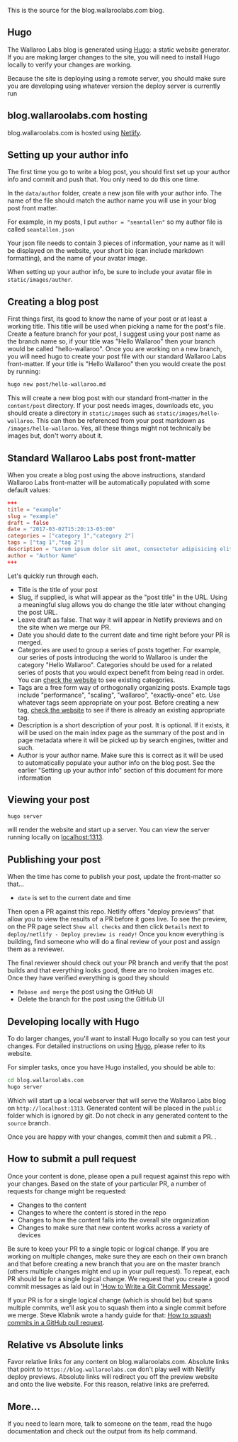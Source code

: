 This is the source for the blog.wallaroolabs.com blog.

## Hugo

The Wallaroo Labs blog is generated using [Hugo]: a static website generator. If you are making larger changes to the site, you will need to install Hugo locally to verify your changes are working.

Because the site is deploying using a remote server, you should make sure you are developing using whatever version the deploy server is currently run

## blog.wallaroolabs.com hosting

blog.wallaroolabs.com is hosted using [Netlify].

## Setting up your author info

The first time you go to write a blog post, you should first set up your author info and commit and push that. You only need to do this one time.

In the `data/author` folder, create a new json file with your author info. The name of the file should match the author name you will use in your blog post front matter.

For example, in my posts, I put `author = "seantallen"` so my author file is called `seantallen.json`

Your json file needs to contain 3 pieces of information, your name as it will be displayed on the website, your short bio (can include markdown formatting), and the name of your avatar image. 

When setting up your author info, be sure to include your avatar file in `static/images/author`.

## Creating a blog post

First things first, its good to know the name of your post or at least a 
working title. This title will be used when picking a name for the post's file.
Create a feature branch for your post, I suggest using your post name as the branch name so, if your title was "Hello Wallaroo" then your branch would be called "hello-wallaroo". Once you are working on a new branch, you will need hugo to create your post file with our standard Wallaroo Labs front-matter. If your title is "Hello Wallaroo" then you would create the post by running:

```bash
hugo new post/hello-wallaroo.md
```

This will create a new blog post with our standard front-matter in the `content/post` directory. If your post needs images, downloads etc, you should create a directory in `static/images` such as `static/images/hello-wallaroo`. This can then be referenced from your post markdown as `/images/hello-wallaroo`. Yes, all these things might not technically be images but, don't worry about it.

## Standard Wallaroo Labs post front-matter

When you create a blog post using the above instructions, standard Wallaroo Labs front-matter will be automatically populated with some default values:

```toml
+++
title = "example"
slug = "example"
draft = false
date = "2017-03-02T15:20:13-05:00"
categories = ["category 1","category 2"]
tags = ["tag 1","tag 2"]
description = "Lorem ipsum dolor sit amet, consectetur adipisicing elit. Earum similique, ipsum officia amet blanditiis provident ratione nihil ipsam dolorem repellat."
author = "Author Name"
+++
```

Let's quickly run through each.

* Title is the title of your post
* Slug, if supplied, is what will appear as the "post title" in the URL. Using a meaningful slug allows you do change the title later without changing the post URL.
* Leave draft as false. That way it will appear in Netlify previews and on the site when we merge our PR.
* Date you should date to the current date and time right before your PR is merged.
* Categories are used to group a series of posts together. For example, our series of posts introducing the world to Wallaroo is under the category "Hello Wallaroo". Categories should be used for a related series of posts that you would expect benefit from being read in order. You can [check the website](http://blog.wallaroolabs.com/categories/) to see existing categories.
* Tags are a free form way of orthogonally organizing posts. Example tags include "performance", "scaling", "wallaroo", "exactly-once" etc. Use whatever tags seem appropriate on your post. Before creating a new tag, [check the website](http://blog.wallaroolabs.com/tags/) to see if there is already an existing appropriate tag.
* Description is a short description of your post. It is optional. If it exists, it will be used on the main index page as the summary of the post and in page metadata where it will be picked up by search engines, twitter and such.
* Author is your author name. Make sure this is correct as it will be used to automatically populate your author info on the blog post. See the earlier "Setting up your author info" section of this document for more information

## Viewing your post

```bash
hugo server 
```

will render the website and start up a server. You can view the server running locally on [localhost:1313](http://localhost:1313).

## Publishing your post

When the time has come to publish your post, update the front-matter so that...

* `date` is set to the current date and time

Then open a PR against this repo. Netlify offers "deploy previews" that allow you to view the results of a PR before it goes live. To see the preview, on the PR page select `Show all checks` and then click `Details` next to `deploy/netlify - Deploy preview is ready!` Once you know everything is building, find someone who will do a final review of your post and assign them as a reviewer.

The final reviewer should check out your PR branch and verify that the post builds and that everything looks good, there are no broken images etc. Once they have verified everything is good they should

* `Rebase and merge` the post using the GitHub UI
* Delete the branch for the post using the GitHub UI

## Developing locally with Hugo

To do larger changes, you'll want to install Hugo locally so you can test your changes. For detailed instructions on using [Hugo], please refer to its website.

For simpler tasks, once you have Hugo installed, you should be able to:

```bash
cd blog.wallaroolabs.com
hugo server
```

Which will start up a local webserver that will serve the Wallaroo Labs blog on `http://localhost:1313`. Generated content will be placed in the `public` folder which is ignored by git. Do not check in any generated content to the `source` branch.

Once you are happy with your changes, commit then and submit a PR. .

## How to submit a pull request

Once your content is done, please open a pull request against this repo with your changes. Based on the state of your particular PR, a number of requests for change might be requested:

* Changes to the content
* Changes to where the content is stored in the repo
* Changes to how the content falls into the overall site organization
* Changes to make sure that new content works across a variety of devices

Be sure to keep your PR to a single topic or logical change. If you are working on multiple changes, make sure they are each on their own branch and that before creating a new branch that you are on the master branch (others multiple changes might end up in your pull request). To repeat, each PR should be for a single logical change. We request that you create a good commit messages as laid out in ['How to Write a Git Commit Message'](http://chris.beams.io/posts/git-commit/).

If your PR is for a single logical change (which is should be) but spans multiple commits, we'll ask you to squash them into a single commit before we merge. Steve Klabnik wrote a handy guide for that: [How to squash commits in a GitHub pull request](http://blog.steveklabnik.com/posts/2012-11-08-how-to-squash-commits-in-a-github-pull-request).

## Relative vs Absolute links

Favor relative links for any content on blog.wallaroolabs.com. Absolute links that point to `https://blog.wallaroolabs.com` don't play well with Netlify deploy previews. Absolute links will redirect you off the preview website and onto the live website. For this reason, relative links are preferred.

## More...

If you need to learn more, talk to someone on the team, read the hugo documentation and check out the output from its help command.

[Hugo]: https://gohugo.io
[Netlify]: https://www.netlify.com/.
